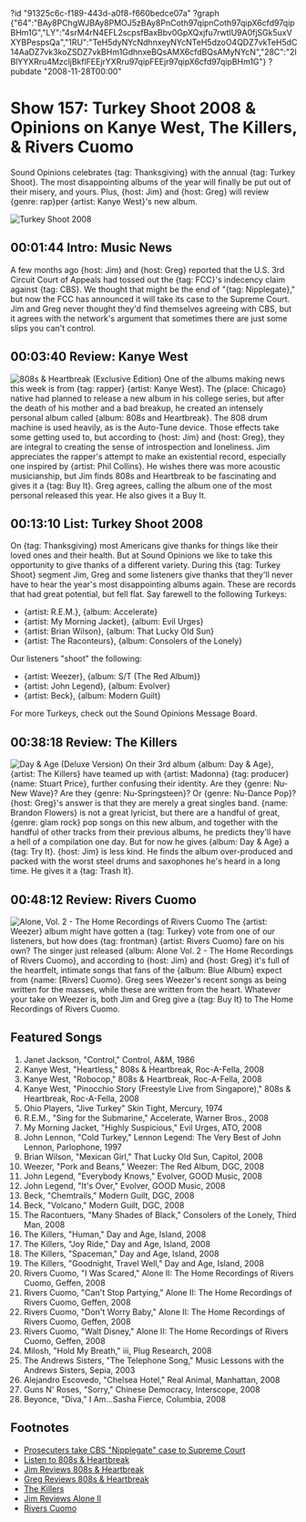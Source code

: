 ?id "91325c6c-f189-443d-a0f8-f660bedce07a"
?graph {"64":"BAy8PChgWJBAy8PMOJ5zBAy8PnCoth97qipnCoth97qipX6cfd97qipBHm1G","LY":"4srM4rN4EFL2scpsfBaxBbv0GpXQxjfu7rwtlU9A0fjSGk5uxVXYBPespsQa","1RU":"TeH5dyNYcNdhnxeyNYcNTeH5dzoO4QDZ7vkTeH5dC14AaDZ7vk3koZSDZ7vkBHm1GdhnxeBQsAMX6cfdBQsAMyNYcN","28C":"2IBlYYXRru4MzcljBkflFEEjrYXRru97qipFEEjr97qipX6cfd97qipBHm1G"}
?pubdate "2008-11-28T00:00"
# Show 157: Turkey Shoot 2008 & Opinions on Kanye West, The Killers, & Rivers Cuomo
Sound Opinions celebrates {tag: Thanksgiving} with the annual {tag: Turkey Shoot}. The most disappointing albums of the year will finally be put out of their misery, and yours. Plus, {host: Jim} and {host: Greg} will review {genre: rap}per {artist: Kanye West}'s new album.

![Turkey Shoot 2008](https://static.soundopinions.org/images/2008/dj-turkey.jpg)

## 00:01:44 Intro: Music News
 A few months ago {host: Jim} and {host: Greg} reported that the U.S. 3rd Circuit Court of Appeals had tossed out the {tag: FCC}'s indecency claim against {tag: CBS}. We thought that might be the end of "{tag: Nipplegate}," but now the FCC has announced it will take its case to the Supreme Court. Jim and Greg never thought they'd find themselves agreeing with CBS, but it agrees with the network's argument that sometimes there are just some slips you can't control.

## 00:03:40 Review: Kanye West
![808s & Heartbreak (Exclusive Edition)](https://static.soundopinions.org/assets/157/640.jpg)
One of the albums making news this week is from {tag: rapper} {artist: Kanye West}. The {place: Chicago} native had planned to release a new album in his college series, but after the death of his mother and a bad breakup, he created an intensely personal album called {album: 808s and Heartbreak}. The 808 drum machine is used heavily, as is the Auto-Tune device. Those effects take some getting used to, but according to {host: Jim} and {host: Greg}, they are integral to creating the sense of introspection and loneliness. Jim appreciates the rapper's attempt to make an existential record, especially one inspired by {artist: Phil Collins}. He wishes there was more acoustic musicianship, but Jim finds 808s and Heartbreak to be fascinating and gives it a {tag: Buy It}. Greg agrees, calling the album one of the most personal released this year. He also gives it a Buy It.

## 00:13:10 List: Turkey Shoot 2008
On {tag: Thanksgiving} most Americans give thanks for things like their loved ones and their health. But at Sound Opinions we like to take this opportunity to give thanks of a different variety. During this {tag: Turkey Shoot} segment Jim, Greg and some listeners give thanks that they'll never have to hear the year's most disappointing albums again. These are records that had great potential, but fell flat. Say farewell to the following Turkeys:

- {artist: R.E.M.}, {album: Accelerate}
- {artist: My Morning Jacket}, {album: Evil Urges}
- {artist: Brian Wilson}, {album: That Lucky Old Sun}
- {artist: The Raconteurs}, {album: Consolers of the Lonely}

Our listeners "shoot" the following:

- {artist: Weezer}, {album: S/T (The Red Album)}
- {artist: John Legend}, {album: Evolver}
- {artist: Beck}, {album: Modern Guilt}

For more Turkeys, check out the Sound Opinions Message Board.

## 00:38:18 Review: The Killers
![Day & Age (Deluxe Version)](https://static.soundopinions.org/assets/157/1RU0.jpg)
On their 3rd album {album: Day & Age}, {artist: The Killers} have teamed up with {artist: Madonna} {tag: producer} {name: Stuart Price}, further confusing their identity. Are they {genre: Nu-New Wave}? Are they {genre: Nu-Springsteen}? Or {genre: Nu-Dance Pop}? {host: Greg}'s answer is that they are merely a great singles band. {name: Brandon Flowers} is not a great lyricist, but there are a handful of great, {genre: glam rock} pop songs on this new album, and together with the handful of other tracks from their previous albums, he predicts they'll have a hell of a compilation one day. But for now he gives {album: Day & Age} a {tag: Try It}. {host: Jim} is less kind. He finds the album over-produced and packed with the worst steel drums and saxophones he's heard in a long time. He gives it a {tag: Trash It}.

## 00:48:12 Review: Rivers Cuomo
![Alone, Vol. 2 - The Home Recordings of Rivers Cuomo](https://static.soundopinions.org/assets/157/28C0.jpg)
The {artist: Weezer} album might have gotten a {tag: Turkey} vote from one of our listeners, but how does {tag: frontman} {artist: Rivers Cuomo} fare on his own? The singer just released {album: Alone Vol. 2 - The Home Recordings of Rivers Cuomo}, and according to {host: Jim} and {host: Greg} it's full of the heartfelt, intimate songs that fans of the {album: Blue Album} expect from {name: [Rivers] Cuomo}. Greg sees Weezer's recent songs as being written for the masses, while these are written from the heart. Whatever your take on Weezer is, both Jim and Greg give a {tag: Buy It} to The Home Recordings of Rivers Cuomo.

## Featured Songs
1. Janet Jackson, "Control," Control, A&M, 1986
2. Kanye West, "Heartless," 808s & Heartbreak, Roc-A-Fella, 2008
3. Kanye West, "Robocop," 808s & Heartbreak, Roc-A-Fella, 2008
4. Kanye West, "Pinocchio Story (Freestyle Live from Singapore)," 808s & Heartbreak, Roc-A-Fella, 2008
5. Ohio Players, "Jive Turkey" Skin Tight, Mercury, 1974
6. R.E.M., "Sing for the Submarine," Accelerate, Warner Bros., 2008
7. My Morning Jacket, "Highly Suspicious," Evil Urges, ATO, 2008
8. John Lennon, "Cold Turkey," Lennon Legend: The Very Best of John Lennon, Parlophone, 1997
9. Brian Wilson, "Mexican Girl," That Lucky Old Sun, Capitol, 2008
10. Weezer, "Pork and Beans," Weezer: The Red Album, DGC, 2008
11. John Legend, "Everybody Knows," Evolver, GOOD Music, 2008
12. John Legend, "It's Over," Evolver, GOOD Music, 2008
13. Beck, "Chemtrails," Modern Guilt, DGC, 2008
14. Beck, "Volcano," Modern Guilt, DGC, 2008
15. The Racontuers, "Many Shades of Black," Consolers of the Lonely, Third Man, 2008
16. The Killers, "Human," Day and Age, Island, 2008
17. The Killers, "Joy Ride," Day and Age, Island, 2008
18. The Killers, "Spaceman," Day and Age, Island, 2008
19. The Killers, "Goodnight, Travel Well," Day and Age, Island, 2008
20. Rivers Cuomo, "I Was Scared," Alone II: The Home Recordings of Rivers Cuomo, Geffen, 2008
21. Rivers Cuomo, "Can't Stop Partying," Alone II: The Home Recordings of Rivers Cuomo, Geffen, 2008
22. Rivers Cuomo, "Don't Worry Baby," Alone II: The Home Recordings of Rivers Cuomo, Geffen, 2008
23. Rivers Cuomo, "Walt Disney," Alone II: The Home Recordings of Rivers Cuomo, Geffen, 2008
24. Milosh, "Hold My Breath," iii, Plug Research, 2008
25. The Andrews Sisters, "The Telephone Song," Music Lessons with the Andrews Sisters, Sepia, 2003
26. Alejandro Escovedo, "Chelsea Hotel," Real Animal, Manhattan, 2008
27. Guns N' Roses, "Sorry," Chinese Democracy, Interscope, 2008
28. Beyonce, "Diva," I Am...Sasha Fierce, Columbia, 2008

## Footnotes 
- [Prosecuters take CBS "Nipplegate" case to Supreme Court](http://www.nme.com/news/janet-jackson/41223)
- [Listen to 808s & Heartbreak](http://www.last.fm/music/Kanye+West/808s+&+Heartbreak)
- [Jim Reviews 808s & Heartbreak](http://www.jimdero.com/News2008/KanyeWest808sHeartbreak.htm)
- [Greg Reviews 808s & Heartbreak](http://articles.chicagotribune.com/2008-11-23/news/0811210194_1_donda-west-drum-tracks)
- [The Killers](http://www.thekillersmusic.com/)
- [Jim Reviews Alone II](http://www.jimdero.com/News2008/RiversAloneII.htm)
- [Rivers Cuomo](http://riverscuomo.com/)
